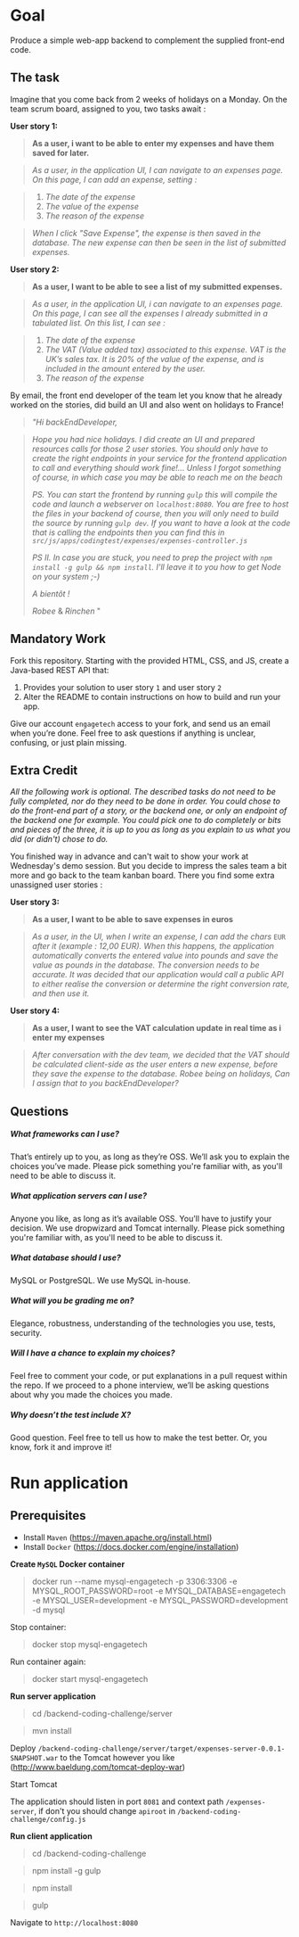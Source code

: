 Goal
====
Produce a simple web-app backend to complement the supplied front-end code.

The task
--------------


Imagine that you come back from 2 weeks of holidays on a Monday. On the team scrum board, assigned to you, two tasks await :


**User story 1:**

> **As a user, i want to be able to enter my expenses and have them saved for later.**

> _As a user, in the application UI, I can navigate to an expenses page. On this page, I can add an expense, setting :_

> 1. _The date of the expense_
> 0. _The value of the expense_
> 0. _The reason of the expense_

> _When I click "Save Expense", the expense is then saved in the database._
> _The new expense can then be seen in the list of submitted expenses._


**User story 2:**

> **As a user, I want to be able to see a list of my submitted expenses.**


> _As a user, in the application UI, i can navigate to an expenses page. On this page, I can see all the expenses I already submitted in a tabulated list.
> On this list, I can see :_

> 1. _The date of the expense_
> 0. _The VAT (Value added tax) associated to this expense. VAT is the UK’s sales tax. It is 20% of the value of the expense, and is included in the amount entered by the user._
> 0. _The reason of the expense_
>

By email, the front end developer of the team let you know that he already worked on the stories,  did build an UI and also went on holidays to France!

>_"Hi backEndDeveloper,_

>_Hope you had nice holidays.
>I did create an UI and prepared resources calls for those 2 user stories.
>You should only have to create the right endpoints in your service for the frontend application to call and everything should work fine!...
>Unless I forgot something of course, in which case you may be able to reach me on the beach_
>
>_PS. You can start the frontend by running `gulp` this will compile the code and launch a webserver on `localhost:8080`. You are free to host the files in your backend of course, then you will only need to build the source by running `gulp dev`. If you want to have a look at the code that is calling the endpoints then you can find this in `src/js/apps/codingtest/expenses/expenses-controller.js`_
>
>_PS II. In case you are stuck, you need to prep the project with `npm install -g gulp && npm install`. I'll leave it to you how to get Node on your system ;-)_
>
>_A bientôt !_
>
> _Robee_ & _Rinchen_
>"

Mandatory Work
--------------

Fork this repository. Starting with the provided HTML, CSS, and JS, create a Java-based REST API that:

1. Provides your solution to user story `1` and user story `2`
0. Alter the README to contain instructions on how to build and run your app.

Give our account `engagetech` access to your fork, and send us an email when you’re done. Feel free to ask questions if anything is unclear, confusing, or just plain missing.

Extra Credit
------------


_All the following work is optional. The described tasks do not need to be fully completed, nor do they need to be done in order.
You could chose to do the front-end part of a story, or the backend one, or only an endpoint of the backend one for example.
You could pick one to do completely or bits and pieces of the three, it is up to you as long as you explain to us what you did (or didn't) chose to do._


You finished way in advance and can't wait to show your work at Wednesday's demo session. But you decide to impress the sales team a bit more and go back to the team kanban board.
There you find some extra unassigned user stories :


**User story 3:**

> **As a user, I want to be able to save expenses in euros**

> _As a user, in the UI, when I write an expense, I can add the chars_ `EUR` _after it (example : 12,00 EUR).
> When this happens, the application automatically converts the entered value into pounds and save the value as pounds in the database.
The conversion needs to be accurate. It was decided that our application would call a public API to either realise the conversion or determine the right conversion rate, and then use it._

**User story 4:**

>**As a user, I want to see the VAT calculation update in real time as i enter my expenses**

> _After conversation with the dev team, we decided that the VAT should be calculated client-side as the user enters a new expense, before they save the expense to the database._
> _Robee being on holidays, Can I assign that to you backEndDeveloper?_


Questions
---------
##### What frameworks can I use?
That’s entirely up to you, as long as they’re OSS. We’ll ask you to explain the choices you’ve made. Please pick something you're familiar with, as you'll need to be able to discuss it.

##### What application servers can I use?
Anyone you like, as long as it’s available OSS. You’ll have to justify your decision. We use dropwizard and Tomcat internally. Please pick something you're familiar with, as you'll need to be able to discuss it.

##### What database should I use?
MySQL or PostgreSQL. We use MySQL in-house.

##### What will you be grading me on?
Elegance, robustness, understanding of the technologies you use, tests, security.

##### Will I have a chance to explain my choices?
Feel free to comment your code, or put explanations in a pull request within the repo. If we proceed to a phone interview, we’ll be asking questions about why you made the choices you made.

##### Why doesn’t the test include X?
Good question. Feel free to tell us how to make the test better. Or, you know, fork it and improve it!

Run application
===============

Prerequisites
--------------
- Install `Maven` (https://maven.apache.org/install.html)
- Install `Docker` (https://docs.docker.com/engine/installation)

**Create `MySQL` Docker container**
> docker run --name mysql-engagetech -p 3306:3306 -e MYSQL_ROOT_PASSWORD=root -e MYSQL_DATABASE=engagetech -e MYSQL_USER=development -e MYSQL_PASSWORD=development -d mysql

Stop container:

> docker stop mysql-engagetech

Run container again:

> docker start mysql-engagetech

**Run server application**

> cd /backend-coding-challenge/server

> mvn install

Deploy `/backend-coding-challenge/server/target/expenses-server-0.0.1-SNAPSHOT.war` to the Tomcat however you like (http://www.baeldung.com/tomcat-deploy-war)

Start Tomcat

The application should listen in port `8081` and context path `/expenses-server`, if don't you should change `apiroot` in `/backend-coding-challenge/config.js`

**Run client application**

> cd /backend-coding-challenge

> npm install -g gulp

> npm install

> gulp

Navigate to `http://localhost:8080`